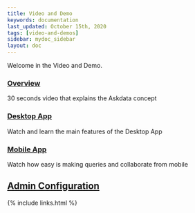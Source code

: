 ```yaml
---
title: Video and Demo
keywords: documentation
last_updated: October 15th, 2020
tags: [video-and-demos]
sidebar: mydoc_sidebar
layout: doc
---
```


Welcome in the Video and Demo. 

### [Overview](/docs/getting-started-video)

30 seconds video that explains the Askdata concept


### [Desktop App](/docs/askdata-webapp-video)

Watch and learn the main features of the Desktop App

### [Mobile App](/docs/askdata-mobile-app-video)

Watch how easy is making queries and collaborate from mobile

## [Admin Configuration](/docs/video-admin-configuration)

{% include links.html %}
